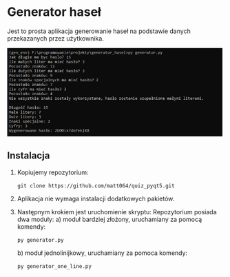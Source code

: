 # Generator haseł

Jest to prosta aplikacja generowanie haseł na podstawie danych przekazanych przez użytkownika. 

<img src='images/screen1.PNG' width=500>

## Instalacja

1. Kopiujemy repozytorium:
    ```
    git clone https://github.com/matt064/quiz_pyqt5.git
    ```

2. Aplikacja nie wymaga instalacji dodatkowych pakietów.

3. Następnym krokiem jest uruchomienie skryptu:
    Repozytorium posiada dwa moduły:
    a) moduł bardziej złożony, uruchamiany za pomocą komendy:
    ```
    py generator.py
    ```
    b) moduł jednolinijkowy, uruchamiany za pomoca komendy:
    ```
    py generator_one_line.py
    ```


